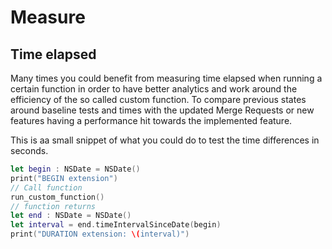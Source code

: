 # Measure


## Time elapsed

Many times you could benefit from measuring time elapsed when running a certain function in order to have better analytics and work around the efficiency of the so called custom function. To compare previous states around baseline tests and times with the updated Merge Requests or new features having a performance hit towards the implemented feature.

This is aa small snippet of what you could do to test the time differences in seconds.


```swift
let begin : NSDate = NSDate()
print("BEGIN extension")
// Call function
run_custom_function()
// function returns
let end : NSDate = NSDate()
let interval = end.timeIntervalSinceDate(begin)
print("DURATION extension: \(interval)")
```